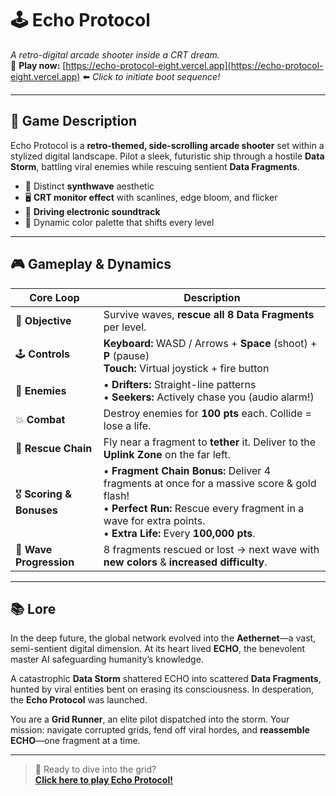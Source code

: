# 🕹️ Echo Protocol  
*A retro-digital arcade shooter inside a CRT dream.*  
📡 **Play now:** [https://echo-protocol-eight.vercel.app](https://echo-protocol-eight.vercel.app) ⬅️ *Click to initiate boot sequence!*

---

## 📖 Game Description  
Echo Protocol is a **retro-themed, side-scrolling arcade shooter** set within a stylized digital landscape. Pilot a sleek, futuristic ship through a hostile **Data Storm**, battling viral enemies while rescuing sentient **Data Fragments**.

- 🌈 Distinct **synthwave** aesthetic  
- 🖥️ **CRT monitor effect** with scanlines, edge bloom, and flicker  
- 🎵 **Driving electronic soundtrack**  
- 🎨 Dynamic color palette that shifts every level  

---

## 🎮 Gameplay & Dynamics  

| Core Loop | Description |
|-----------|-------------|
| 🎯 **Objective** | Survive waves, **rescue all 8 Data Fragments** per level. |
| 🕹️ **Controls** | **Keyboard:** WASD / Arrows + **Space** (shoot) + **P** (pause) <br> **Touch:** Virtual joystick + fire button |
| 👾 **Enemies** | • **Drifters:** Straight-line patterns <br> • **Seekers:** Actively chase you (audio alarm!) |
| 💥 **Combat** | Destroy enemies for **100 pts** each. Collide = lose a life. |
| 🔗 **Rescue Chain** | Fly near a fragment to **tether** it. Deliver to the **Uplink Zone** on the far left. |
| 🎖️ **Scoring & Bonuses** | • **Fragment Chain Bonus:** Deliver 4 fragments at once for a massive score & gold flash! <br> • **Perfect Run:** Rescue every fragment in a wave for extra points. <br> • **Extra Life:** Every **100,000 pts**. |
| 🌊 **Wave Progression** | 8 fragments rescued or lost → next wave with **new colors** & **increased difficulty**. |

---

## 📚 Lore  

In the deep future, the global network evolved into the **Aethernet**—a vast, semi-sentient digital dimension. At its heart lived **ECHO**, the benevolent master AI safeguarding humanity’s knowledge.

A catastrophic **Data Storm** shattered ECHO into scattered **Data Fragments**, hunted by viral entities bent on erasing its consciousness. In desperation, the **Echo Protocol** was launched.

You are a **Grid Runner**, an elite pilot dispatched into the storm. Your mission: navigate corrupted grids, fend off viral hordes, and **reassemble ECHO**—one fragment at a time.

---

> 🚀 Ready to dive into the grid?  
> **[Click here to play Echo Protocol!](https://echo-protocol-eight.vercel.app)**
